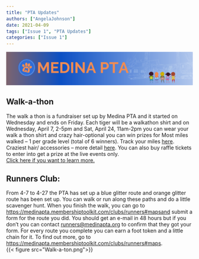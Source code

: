 ```yaml
---
title: "PTA Updates"
authors: ["AngelaJohnson"]
date: 2021-04-09
tags: ["Issue 1", "PTA Updates"]
categories: ["Issue 1"]
---
```

[<img src="img.png">](https://medinapta.membershiptoolkit.com/home)
## Walk-a-thon
The walk a thon is a fundraiser set up by Medina PTA and it started on Wednesday and ends on Friday. Each tiger will be a walkathon shirt and on Wednesday, April 7, 2-5pm and Sat, April 24, 11am-2pm you can wear your walk a thon shirt and crazy hair-optional you can win prizes for Most miles walked – 1 per grade level (total of 6 winners). Track your miles [here](https://medinapta.membershiptoolkit.com/walkathon#logs).
Craziest hair/ accessories – more detail [here](https://medinapta.membershiptoolkit.com/walkathon#crazy).
You can also buy raffle tickets to enter into get a prize at the live events only.  
[Click here if you want to learn more.](https://medinapta.membershiptoolkit.com/walkathon#kickoff)
## Runners Club:
From 4-7 to 4-27 the PTA has set up a blue glitter route and orange glitter route has been set up. You can walk or run along these paths and do a little scavenger hunt. When you finish the walk, you can go to https://medinapta.membershiptoolkit.com/clubs/runners#mapsand submit a form for the route you did. You should get an e-mail in 48 hours but if you don’t you can contact runners@medinapta.org to confirm that they got your form. For every route you complete you can earn a foot token and a little chain for it. To find out more, go to https://medinapta.membershiptoolkit.com/clubs/runners#maps.  
{{< figure src="Walk-a-ton.png">}}
